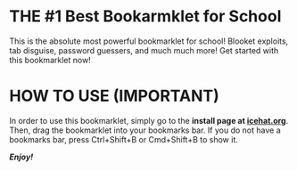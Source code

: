 # THE #1 Best Bookarmklet for School
This is the absolute most powerful bookmarklet for school! Blooket exploits, tab disguise, password guessers, and much much more! Get started with this bookmarklet now!
# HOW TO USE **(IMPORTANT)**
In order to use this bookmarklet, simply go to the **install page at [icehat.org](https://icehat.org)**. Then, drag the bookmarklet into your bookmarks bar. If you do not have a bookmarks bar, press Ctrl+Shift+B or Cmd+Shift+B to show it.

***Enjoy!***
